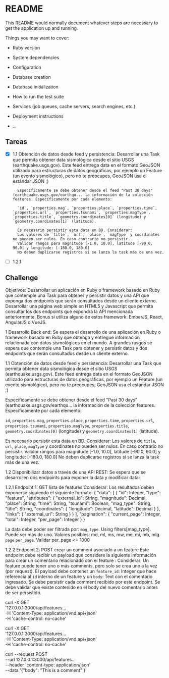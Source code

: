 # README

This README would normally document whatever steps are necessary to get the
application up and running.

Things you may want to cover:

* Ruby version

* System dependencies

* Configuration

* Database creation

* Database initialization

* How to run the test suite

* Services (job queues, cache servers, search engines, etc.)

* Deployment instructions

* ...

## Tareas

- [x] 1.1 Obtención de datos desde feed y persistencia:
        Desarrollar una Task que permita obtener data sismológica desde el sitio USGS (earthquake.usgs.gov). Este feed entrega data en el formato GeoJSON utilizado para estructuras de datos geográficas, por ejemplo un Feature (un evento sismológico), pero no te preocupes, GeoJSON usa el estándar JSON ;)

        Específicamente se debe obtener desde el feed "Past 30 days" (earthquake.usgs.gov/earthqu... la información de la colección features. Específicamente por cada elemento:

        `id`, `properties.mag`, `properties.place`, `properties.time`, `properties.url`, `properties.tsunami`, `properties.magType`, `properties.title`, `geometry.coordinates[0]` (longitude) y `geometry.coordinates[1]` (latitude).

        Es necesario persistir esta data en BD. Considerar:
        Los valores de `title`, `url`, `place`, `magType` y coordinates no pueden ser nulos. En caso contrario no persistir.
        Validar rangos para magnitude [-1.0, 10.0], latitude [-90.0, 90.0] y longitude: [-180.0, 180.0]
        No deben duplicarse registros si se lanza la task más de una vez.
- [ ] 1.2.1  
## Challenge

Objetivos:
Desarrollar un aplicación en Ruby o framework basado en Ruby que contemple una Task para obtener y persistir datos y una API que exponga dos endpoints que serán consultados desde un cliente externo.
Desarrollar una página web simple en HTML5 y Javascript que permita consultar los dos endpoints que expondrá la API mencionada anteriormente. Bonus si utiliza alguno de estos framework: EmberJS, React, AngularJS o VueJS.

1 Desarrollo Back end:
Se espera el desarrollo de una aplicación en Ruby o framework basado en Ruby que obtenga y entregue información relacionada con datos sismológicos en el mundo. A grandes rasgos se espera que contemple una Task para obtener y persistir datos y dos endpoints que serán consultados desde un cliente externo.

1.1 Obtención de datos desde feed y persistencia:
Desarrollar una Task que permita obtener data sismológica desde el sitio USGS (earthquake.usgs.gov). Este feed entrega data en el formato GeoJSON utilizado para estructuras de datos geográficas, por ejemplo un Feature (un evento sismológico), pero no te preocupes, GeoJSON usa el estándar JSON ;)

Específicamente se debe obtener desde el feed "Past 30 days" (earthquake.usgs.gov/earthqu... la información de la colección features. Específicamente por cada elemento:

`id`, `properties.mag`, `properties.place`, `properties.time`, `properties.url`, `properties.tsunami`, `properties.magType`, `properties.title`, `geometry.coordinates[0]` (longitude) y `geometry.coordinates[1]` (latitude).

Es necesario persistir esta data en BD. Considerar:
Los valores de `title`, `url`, `place`, `magType` y coordinates no pueden ser nulos. En caso contrario no persistir.
Validar rangos para magnitude [-1.0, 10.0], latitude [-90.0, 90.0] y longitude: [-180.0, 180.0]
No deben duplicarse registros si se lanza la task más de una vez.

1.2 Disponibilizar datos a través de una API REST:
Se espera que se desarrollen dos endpoints para exponer la data y modificar data:

1.2.1 Endpoint 1: GET lista de features
Considerar:
Los resultados deben exponerse siguiendo el siguiente formato:
{
"data": [
{
"id": Integer,
"type": "feature",
"attributes": {
"external_id": String,
"magnitude": Decimal,
"place": String,
"time": String,
"tsunami": Boolean,
"mag_type": String,
"title": String,
"coordinates": {
"longitude": Decimal,
"latitude": Decimal
}
},
"links": {
"external_url": String
}
}
],
"pagination": {
"current_page": Integer,
"total": Integer,
"per_page": Integer
}
}

La data debe poder ser filtrada por:
`mag_type`. Using filters[mag_type]. Puede ser más de uno. Valores posibles: md, ml, ms, mw, me, mi, mb, mlg.
`page`
`per_page`. Validar per_page <= 1000

1.2.2 Endpoint 2: POST crear un comment asociado a un feature
Este endpoint debe recibir un payload que considere la siguiente información para crear un comentario relacionado con el feature :
Considerar:
Un feature puede tener uno o más comments, pero solo se crea uno a la vez (por request).
El payload debe contener un `feature_id`: Integer que hace referencia al `id` interno de un feature y un `body`: Text con el comentario ingresado.
Se debe persistir cada comment recibido por este endpoint.
Se debe validar que existe contenido en el body del nuevo comentario antes de ser persistido.

curl -X GET \
'127.0.0.1:3000/api/features... \
-H 'Content-Type: application/vnd.api+json' \
-H 'cache-control: no-cache'

curl -X GET \
'127.0.0.1:3000/api/features... \
-H 'Content-Type: application/vnd.api+json' \
-H 'cache-control: no-cache'

curl --request POST \
--url 127.0.0.1:3000/api/features... \
--header 'content-type: application/json' \
--data '{"body": "This is a comment" }'